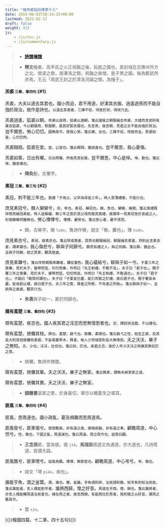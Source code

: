 ```yaml
---
title: "檜羔裘詁訓傳第十三"
date: 2019-06-03T10:14:15+08:00
lastmod: 2022-02-17
draft: false
weight: 313
js:
    - /js/toc.js
    - /js/commentary.js
---
```



> - [**詩譜檜譜**](../shi-pu/#13)

> - **釋文**檜者，高辛氏之火正祝融之後，妘姓之國也，其封域在古豫州外方之北、滎波之南，居溱洧之間，祝融之故墟，是子男之國，後為鄭武所并焉，王云「周武王封之於濟洛河潁之間，為檜子」。


#### 羔裘 <small>三章、章四句</small> {#1}

羔裘，大夫以道去其君也。國小而迫，君不用道，好潔其衣服、逍遙遊燕而不能自強於政治，故作是詩也。<small>以道去其君者，三諫不從，待放於郊，得玦乃去。</small>

羔裘逍遙，狐裘以朝。<small>羔裘以遊燕，狐裘以適朝。箋云諸侯之朝服緇衣羔裘，大蜡而息民則有黃衣狐裘，今以朝服燕、祭服朝，是其好絜衣服也。先言燕，後言朝，見君之志不能自強於政治。</small>豈不爾思，勞心忉忉。<small>國無政令，使我心勞。箋云爾，女也。三諫不從，待放而去，思君如是，心忉忉然。</small>

羔裘翱翔，狐裘在堂。<small>堂，公堂也。箋云翱翔，猶逍遙也。</small>豈不爾思，我心憂傷。

羔裘如膏，日出有曜。<small>日出照曜，然後見其如膏。</small>豈不爾思，中心是悼。<small>悼，動也。箋云悼，猶哀傷也。</small>

> - **陳奐**動，古慟字。


#### 素冠 <small>三章、章三句</small> {#2}

素冠，刺不能三年也。<small>喪禮「子為父、父卒為母皆三年」，時人恩薄禮廢，不能行也。</small>

庶見素冠兮，棘人欒欒兮，<small>庶，幸也。素冠，練冠也。棘，急也。欒欒，瘠貌。箋云喪禮既祥祭而縞冠素紕，時人皆解緩，無三年之恩於其父母而廢其喪禮，故覬幸一見素冠急於哀戚之人，形貌欒欒然膄瘠也。</small>勞心慱慱兮。<small>慱慱，憂勞也。箋云勞心者，憂不得見。</small>

> - 棘，古瘠字。欒 `luán`，魯詩作臠，說文「臠，臞也」。慱 `tuán`。

庶見素衣兮，<small>素冠，故素衣也。箋云除成喪者，其祭也朝服縞冠，朝服緇衣素裳，然則此言素衣者，謂素裳也。</small>我心傷悲兮，聊與子同歸兮。<small>願見有禮之人，與之同歸。箋云聊，猶且也。且與子同歸，欲之其家，觀其居處。</small>

庶見素韠兮，<small>箋云祥祭朝服素韠者，韠從裳色。</small>我心蘊結兮，聊與子如一兮。<small>子夏三年之喪畢，見於夫子，援琴而弦，衎衎而樂，作而曰「先王制禮，不敢不及」，夫子曰「君子也」，閔子騫三年之喪畢，見於夫子，援琴而弦，切切而哀，作而曰「先王制禮，不敢過也」，夫子曰「君子也」，子路曰「敢問何謂也」，夫子曰「子夏哀已盡，能引而致之於禮，故曰君子也，閔子騫哀未盡，能自割以禮，故曰君子也，夫三年之喪，賢者之所輕，不肖者之所勉」。箋云聊與子如一，且欲與之居處，觀其行也。</small>

> - **朱熹**與子如一，甚於同歸也。


#### 隰有萇楚 <small>三章、章四句</small> {#3}

隰有萇楚，疾恣也。國人疾其君之淫恣而思無情慾者也。<small>恣，謂狡㹟淫戲，不以禮也。</small>

隰有萇楚，猗儺其枝。<small>興也。萇楚，銚弋也。猗儺，柔順也。箋云銚弋之性，始生正直，及其長大則其枝猗儺而柔順，不妄尋蔓草木，興者，喻人少而端愨則長大無情慾。</small>夭之沃沃，樂子之無知。<small>夭，少也。沃沃，壯佼也。箋云知，匹也。疾君之恣，故於人年少沃沃之時樂其無妃匹之意。</small>

> - 猗儺，魯詩作旖旎。

隰有萇楚，猗儺其華。夭之沃沃，樂子之無家。<small>箋云無家，謂無夫婦室家之道。</small>

隰有萇楚，猗儺其實。夭之沃沃，樂子之無室。

> - **錢鍾書**室家之累，於身最切，舉示以概憂生之嗟耳。


#### 匪風 <small>三章、章四句</small> {#4}

匪風，思周道也。國小政亂，憂及禍難而思周道焉。

匪風發兮，匪車偈兮。<small>發發飄風，非有道之風，偈偈疾驅，非有道之車。</small>顧瞻周道，中心怛兮。<small>怛，傷也。下國之亂，周道滅也。箋云周道，周之政令也。迴首曰顧。</small>

> - **王念孫**匪，當為彼。偈 `jié`。**馬瑞辰**周道又為通道，亦大道也，凡詩周道，皆謂大路。

匪風飄兮，匪車嘌兮。<small>迴風為飄。嘌嘌，無節度也。</small>顧瞻周道，中心弔兮。<small>弔，傷也。</small>

> - 說文「嘌 `piāo`，疾也」。

誰能亨魚，溉之釜鬵。<small>溉，滌也。鬵，釜屬。亨魚煩則碎，治民煩則散，知亨魚則知治民矣。箋云誰能者，言人偶能割亨者。</small>誰將西歸，懷之好音。<small>周道在乎西。懷，歸也。箋云誰將者，亦言人偶能輔周道治民者也。檜在周之東，故言西歸。有能西仕於周者，我則懷之以好音，謂周之舊政令。</small>

> - 鬵 `xín`。


{{<sign>}}檜國四篇、十二章、四十五句{{</sign>}}